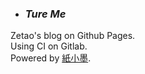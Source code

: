 - ### _Ture Me_  
Zetao's blog on Github Pages.    
Using CI on Gitlab.  
Powered by [紙小墨](https://github.com/inkProject/ink/).

